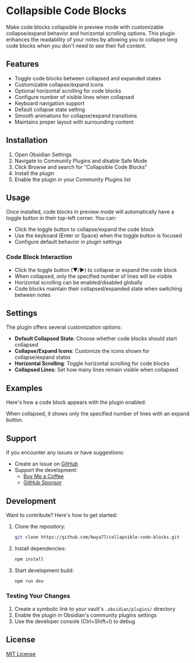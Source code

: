 # Collapsible Code Blocks

Make code blocks collapsible in preview mode with customizable collapse/expand behavior and horizontal scrolling options. This plugin enhances the readability of your notes by allowing you to collapse long code blocks when you don't need to see their full content.

## Features

- Toggle code blocks between collapsed and expanded states
- Customizable collapse/expand icons
- Optional horizontal scrolling for code blocks
- Configure number of visible lines when collapsed
- Keyboard navigation support
- Default collapse state setting
- Smooth animations for collapse/expand transitions
- Maintains proper layout with surrounding content

## Installation

1. Open Obsidian Settings
2. Navigate to Community Plugins and disable Safe Mode
3. Click Browse and search for "Collapsible Code Blocks"
4. Install the plugin
5. Enable the plugin in your Community Plugins list

## Usage

Once installed, code blocks in preview mode will automatically have a toggle button in their top-left corner. You can:

- Click the toggle button to collapse/expand the code block
- Use the keyboard (Enter or Space) when the toggle button is focused
- Configure default behavior in plugin settings

### Code Block Interaction

- Click the toggle button (▼/▶) to collapse or expand the code block
- When collapsed, only the specified number of lines will be visible
- Horizontal scrolling can be enabled/disabled globally
- Code blocks maintain their collapsed/expanded state when switching between notes

## Settings

The plugin offers several customization options:

- **Default Collapsed State**: Choose whether code blocks should start collapsed
- **Collapse/Expand Icons**: Customize the icons shown for collapse/expand states
- **Horizontal Scrolling**: Toggle horizontal scrolling for code blocks
- **Collapsed Lines**: Set how many lines remain visible when collapsed

## Examples

Here's how a code block appears with the plugin enabled:



When collapsed, it shows only the specified number of lines with an expand button.

## Support

If you encounter any issues or have suggestions:

- Create an issue on [GitHub](https://github.com/bwya77/collapsible-code-blocks/issues)
- Support the development:
  - [Buy Me a Coffee](https://buymeacoffee.com/bwya77)
  - [GitHub Sponsor](https://github.com/sponsors/bwya77)

## Development

Want to contribute? Here's how to get started:

1. Clone the repository:
   ```bash
   git clone https://github.com/bwya77/collapsible-code-blocks.git
   ```

2. Install dependencies:
   ```bash
   npm install
   ```

3. Start development build:
   ```bash
   npm run dev
   ```

### Testing Your Changes

1. Create a symbolic link to your vault's `.obsidian/plugins/` directory
2. Enable the plugin in Obsidian's community plugins settings
3. Use the developer console (Ctrl+Shift+I) to debug

## License

[MIT License](https://github.com/bwya77/collapsible-code-blocks?tab=MIT-1-ov-file)